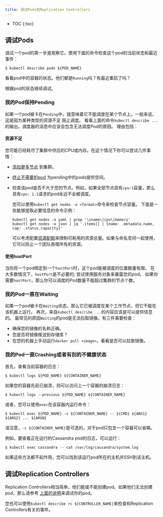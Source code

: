 ```yaml
---
title: 调试Pods和Replication Controllers
---
```


* TOC
{:toc}

## 调试Pods

调试一个pod的第一步是观察它。使用下面的命令检查这个pod的当前状态和最近事件：

    $ kubectl describe pods ${POD_NAME}

看看pod中的容器的状态。他们都是`Running`吗？有最近重启了吗？

根据pod的状态继续调试。

### 我的Pod保持Pending

如果一个pod被卡在`Pending`中，就意味着它不能调度在某个节点上。一般来说，这是因为某种类型的资源不足
阻止调度。 看看上面的命令`kubectl describe ...`的输出。调度器的消息中应该会包含无法调度Pod的原因。
理由包括：

#### 资源不足

您可能已经耗尽了集群中供应的CPU或内存。在这个情况下你可以尝试几件事情：

* [添加更多节点](/docs/admin/cluster-management/#resizing-a-cluster) 到集群。

* [终止不需要的pod](/docs/user-guide/pods/single-container/#deleting_a_pod)
  为pending中的pods提供空间。

* 检查该pod是否不大于您的节点。例如，如果全部节点具有`cpu:1`容量，那么具有`cpu: 1.1`请求的pod永远不会被调度。

    您可以使用`kubectl get nodes -o <format>`命令来检查节点容量。
    下面是一些能够提取必要信息的命令示例：

      kubectl get nodes -o yaml | grep '\sname\|cpu\|memory'
      kubectl get nodes -o json | jq '.items[] | {name: .metadata.name, cap: .status.capacity}'

  可以考虑配置[资源配额](/docs/concepts/policy/resource-quotas/)来限制可耗用的资源总量。如果与命名空间一起使用，它可以防止一个团队吞噬所有的资源。

#### 使用hostPort

当你将一个pod绑定到一个`hostPort`时，这个pod能被调度的位置数量有限。
在大多数情况下，`hostPort`是不必要的; 尝试使用服务对象来暴露您的pod。
如果你需要`hostPort`，那么你可以调度的Pod数量不能超过集群的节点个数。

### 我的Pod一直在Waiting

如果一个pod被卡在`Waiting`状态，那么它已被调度在某个工作节点，但它不能在该机器上运行。
再次，来自`kubectl describe ...`的内容应该是可以提供信息的。
最常见的原因`Waiting`的pod是无法拉取镜像。有三件事要检查：

* 确保您的镜像的名称正确。
* 您是否将镜像推送到存储库？
* 在您的机器上手动运行`docker pull <image>`，看看是否可以拉取镜像。

### 我的Pod一直Crashing或者有别的不健康状态

首先，查看当前容器的日志：

    $ kubectl logs ${POD_NAME} ${CONTAINER_NAME}

如果您的容器先前已崩溃，则可以访问上一个容器的崩溃日志：

    $ kubectl logs --previous ${POD_NAME} ${CONTAINER_NAME}

或者，您可以使用`exec`在该容器内运行命令：

    $ kubectl exec ${POD_NAME} -c ${CONTAINER_NAME} -- ${CMD} ${ARG1} ${ARG2} ... ${ARGN}

请注意，`-c ${CONTAINER_NAME}`是可选的，对于pod只包含一个容器可以省略。

例如，要查看正在运行的Cassandra pod的日志，可以运行：

    $ kubectl exec cassandra -- cat /var/log/cassandra/system.log

如果这些方法都不起作用，您可以找到该运行pod所在的主机并SSH到该主机。

## 调试Replication Controllers

Replication Controllers相当简单。他们能或不能创建pod。如果他们无法创建pod，那么请参考
[上面的说明](#debugging_pods)来调试你的pod。

您也可以使用`kubectl describe rc ${CONTROLLER_NAME}`来检查和Replication Controllers有关的事件。

